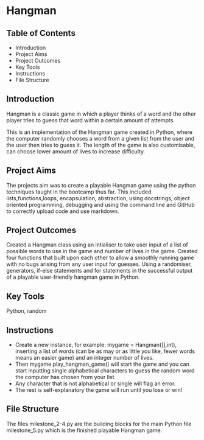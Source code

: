 # Hangman

## Table of Contents

- Introduction
- Project Aims
- Project Outcomes
- Key Tools
- Instructions
- File Structure

## Introduction

Hangman is a classic game in which a player thinks of a word and the other player tries to guess that word within a certain amount of attempts.

This is an implementation of the Hangman game created in Python, where the computer randomly chooses a word from a given list from the user and the user then tries to guess it. The length of the game is also customisable, can choose lower amount of lives to increase difficulty.

## Project Aims

The projects aim was to create a playable Hangman game using the python techniques taught in the bootcamp thus far. This included lists,functions,loops, encapsulation, abstraction, using docstrings, object oriented programming, debugging and using the command line and GitHub to correctly upload code and use markdown.

## Project Outcomes

Created a Hangman class using an intialiser to take user input of a list of possible words to use in the game and number of lives in the game. Created four functions that built upon each other to allow a smoothly running game with no bugs arising from any user input for guesses. Using a randomiser, generators, if-else statements and for statements in the successful output of a playable user-friendly hangman game in Python.

## Key Tools

Python, random

## Instructions

- Create a new instance, for example: mygame = Hangman([],int), inserting a list of words (can be as may or as little you like, fewer words means an easier game) and an integer number of lives.
- Then mygame.play_hangman_game() will start the game and you can start inputting single alphabetical characters to guess the random word the computer has chosen from your list.
- Any character that is not alphabetical or single will flag an error.
- The rest is self-explanatory the game will run until you lose or win!

## File Structure

The files milestone_2-4.py are the building blocks for the main Python file milestone_5.py which is the finished playable Hangman game.

